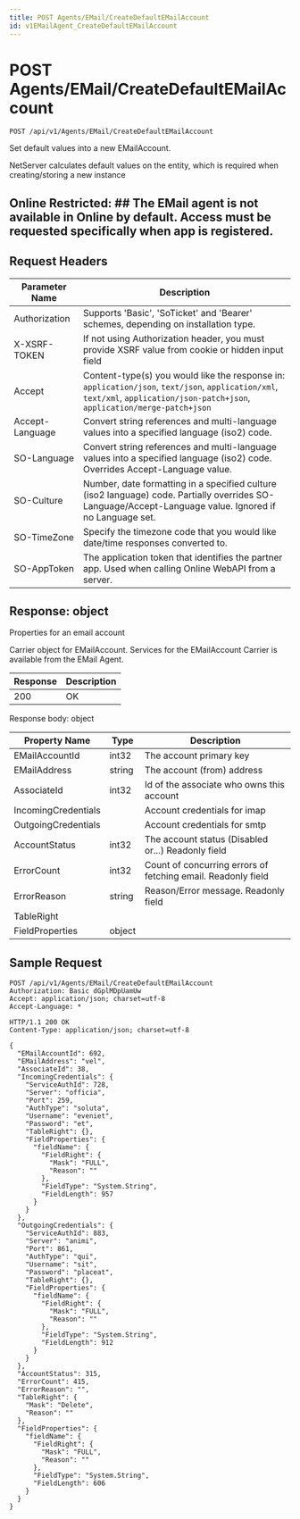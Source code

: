 ```yaml
---
title: POST Agents/EMail/CreateDefaultEMailAccount
id: v1EMailAgent_CreateDefaultEMailAccount
---
```


# POST Agents/EMail/CreateDefaultEMailAccount

```http
POST /api/v1/Agents/EMail/CreateDefaultEMailAccount
```

Set default values into a new EMailAccount.

NetServer calculates default values on the entity, which is required when creating/storing a new instance


## Online Restricted: ## The EMail agent is not available in Online by default. Access must be requested specifically when app is registered.






## Request Headers

| Parameter Name | Description |
|----------------|-------------|
| Authorization  | Supports 'Basic', 'SoTicket' and 'Bearer' schemes, depending on installation type. |
| X-XSRF-TOKEN   | If not using Authorization header, you must provide XSRF value from cookie or hidden input field |
| Accept         | Content-type(s) you would like the response in: `application/json`, `text/json`, `application/xml`, `text/xml`, `application/json-patch+json`, `application/merge-patch+json` |
| Accept-Language | Convert string references and multi-language values into a specified language (iso2) code. |
| SO-Language | Convert string references and multi-language values into a specified language (iso2) code. Overrides Accept-Language value. |
| SO-Culture | Number, date formatting in a specified culture (iso2 language) code. Partially overrides SO-Language/Accept-Language value. Ignored if no Language set. |
| SO-TimeZone | Specify the timezone code that you would like date/time responses converted to. |
| SO-AppToken | The application token that identifies the partner app. Used when calling Online WebAPI from a server. |


## Response: object

Properties for an email account



Carrier object for EMailAccount.
Services for the EMailAccount Carrier is available from the <see cref="T:SuperOffice.CRM.Services.IEMailAgent">EMail Agent</see>.

| Response | Description |
|----------------|-------------|
| 200 | OK |

Response body: object

| Property Name | Type |  Description |
|----------------|------|--------------|
| EMailAccountId | int32 | The account primary key |
| EMailAddress | string | The account (from) address |
| AssociateId | int32 | Id of the associate who owns this account |
| IncomingCredentials |  | Account credentials for imap |
| OutgoingCredentials |  | Account credentials for smtp |
| AccountStatus | int32 | The account status (Disabled or...) Readonly field |
| ErrorCount | int32 | Count of concurring errors of fetching email. Readonly field |
| ErrorReason | string | Reason/Error message. Readonly field |
| TableRight |  |  |
| FieldProperties | object |  |

## Sample Request

```http!
POST /api/v1/Agents/EMail/CreateDefaultEMailAccount
Authorization: Basic dGplMDpUamUw
Accept: application/json; charset=utf-8
Accept-Language: *
```

```http_
HTTP/1.1 200 OK
Content-Type: application/json; charset=utf-8

{
  "EMailAccountId": 692,
  "EMailAddress": "vel",
  "AssociateId": 38,
  "IncomingCredentials": {
    "ServiceAuthId": 728,
    "Server": "officia",
    "Port": 259,
    "AuthType": "soluta",
    "Username": "eveniet",
    "Password": "et",
    "TableRight": {},
    "FieldProperties": {
      "fieldName": {
        "FieldRight": {
          "Mask": "FULL",
          "Reason": ""
        },
        "FieldType": "System.String",
        "FieldLength": 957
      }
    }
  },
  "OutgoingCredentials": {
    "ServiceAuthId": 883,
    "Server": "animi",
    "Port": 861,
    "AuthType": "qui",
    "Username": "sit",
    "Password": "placeat",
    "TableRight": {},
    "FieldProperties": {
      "fieldName": {
        "FieldRight": {
          "Mask": "FULL",
          "Reason": ""
        },
        "FieldType": "System.String",
        "FieldLength": 912
      }
    }
  },
  "AccountStatus": 315,
  "ErrorCount": 415,
  "ErrorReason": "",
  "TableRight": {
    "Mask": "Delete",
    "Reason": ""
  },
  "FieldProperties": {
    "fieldName": {
      "FieldRight": {
        "Mask": "FULL",
        "Reason": ""
      },
      "FieldType": "System.String",
      "FieldLength": 606
    }
  }
}
```